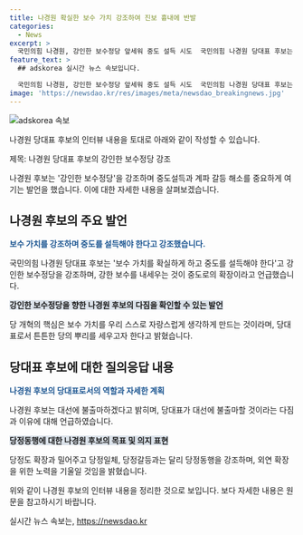 ```yaml
---
title: 나경원 확실한 보수 가치 강조하여 진보 흉내에 반발
categories:
  - News
excerpt: >
  국민의힘 나경원, 강인한 보수정당 앞세워 중도 설득 시도  국민의힘 나경원 당대표 후보는 보수 가치를 강조하며 중도를 설득하는 것이 진정한 외연 확장이라고 강조했다. 당 내 계파 갈등을 우리 당의 가장 고질적 문제로 지적하고, 대권 욕심 있는 후보의 당대표 진행을 비판했다. 당대표로서 외연 확장이 중요하다고 강조하며, 당정일체가 아닌 당정동행이 필요하다고 밝혔다. 또한, 외부로 드러나는 것을 싫어하며, 당정 관계를 녹여야 한다는 입장을 전했다.
feature_text: >
  ## adskorea 실시간 뉴스 속보입니다.

  국민의힘 나경원, 강인한 보수정당 앞세워 중도 설득 시도  국민의힘 나경원 당대표 후보는 보수 가치를 강조하며 중도를 설득하는 것이 진정한 외연 확장이라고 강조했다. 당 내 계파 갈등을 우리 당의 가장 고질적 문제로 지적하고, 대권 욕심 있는 후보의 당대표 진행을 비판했다. 당대표로서 외연 확장이 중요하다고 강조하며, 당정일체가 아닌 당정동행이 필요하다고 밝혔다. 또한, 외부로 드러나는 것을 싫어하며, 당정 관계를 녹여야 한다는 입장을 전했다.
image: 'https://newsdao.kr/res/images/meta/newsdao_breakingnews.jpg'
---
```


<p><img src="https://newsdao.kr/res/images/meta/newsdao_breakingnews.jpg" alt="adskorea 속보" /></p>

<p>나경원 당대표 후보의 인터뷰 내용을 토대로 아래와 같이 작성할 수 있습니다.</p>

<p>제목: 나경원 당대표 후보의 강인한 보수정당 강조</p>

<p data-ke-size="size16">나경원 후보는 '강인한 보수정당'을 강조하며 중도설득과 계파 갈등 해소를 중요하게 여기는 발언을 했습니다. 이에 대한 자세한 내용을 살펴보겠습니다.</p>

<h2 data-ke-size="size26">나경원 후보의 주요 발언</h2>

<p><b><span style="color: #1a5490;">보수 가치를 강조하며 중도를 설득해야 한다고 강조했습니다.</span></b></p>

<p>국민의힘 나경원 당대표 후보는 '보수 가치를 확실하게 하고 중도를 설득해야 한다'고 강인한 보수정당을 강조하며, 강한 보수를 내세우는 것이 중도로의 확장이라고 언급했습니다.</p>

<p><b><span style="background-color: #21538527;">강인한 보수정당을 향한 나경원 후보의 다짐을 확인할 수 있는 발언</span></b></p>

<p>당 개혁의 핵심은 보수 가치를 우리 스스로 자랑스럽게 생각하게 만드는 것이라며, 당대표로서 튼튼한 당의 뿌리를 세우고자 한다고 밝혔습니다.</p>

<h2 data-ke-size="size26">당대표 후보에 대한 질의응답 내용</h2>

<p><b><span style="color: #1a5490;">나경원 후보의 당대표로서의 역할과 자세한 계획</span></b></p>

<p>나경원 후보는 대선에 불출마하겠다고 밝히며, 당대표가 대선에 불출마할 것이라는 다짐과 이유에 대해 언급하였습니다.</p>

<p><b><span style="background-color: #21538527;">당정동행에 대한 나경원 후보의 목표 및 의지 표현</span></b></p>

<p>당정도 확장과 밀어주고 당정일체, 당정갈등과는 달리 당정동행을 강조하며, 외연 확장을 위한 노력을 기울일 것임을 밝혔습니다.</p>

<p>위와 같이 나경원 후보의 인터뷰 내용을 정리한 것으로 보입니다. 보다 자세한 내용은 원문을 참고하시기 바랍니다.</p>
실시간 뉴스 속보는, <a href="https://newsdao.kr" rel="dofollow">https://newsdao.kr</a>


